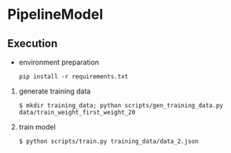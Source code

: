 # PipelineModel
## Execution

* environment preparation

    ```
    pip install -r requirements.txt
    ```
    
1. generate training data

    ```
    $ mkdir training_data; python scripts/gen_training_data.py data/train_weight_first_weight_20
    ```
2. train model

    ```
    $ python scripts/train.py training_data/data_2.json
    ```
